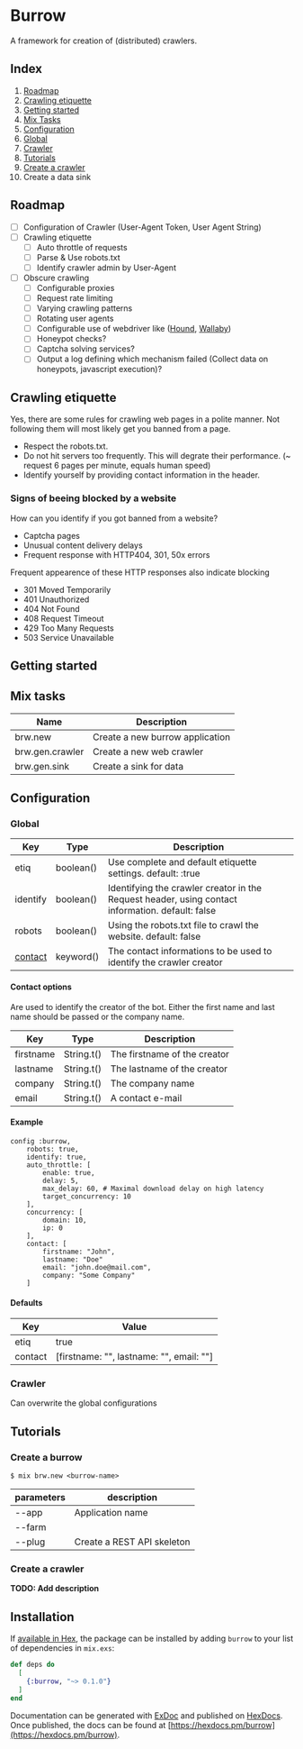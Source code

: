# Burrow
A framework for creation of (distributed) crawlers.

## Index

1. [Roadmap](#Roadmap)
2. [Crawling etiquette](#Crawling-etiquette)
3. [Getting started](#Getting-started)
4. [Mix Tasks](#Mix-tasks)
5. [Configuration](#Configuration)
 1. [Global](#Global)
 2. [Crawler](#Crawler)
6. [Tutorials](#Tutorials)
  1. [Create a crawler](#Create-a-crawler)
  2. Create a data sink

## Roadmap

- [ ] Configuration of Crawler (User-Agent Token, User Agent String)
- [ ] Crawling etiquette
  - [ ] Auto throttle of requests
  - [ ] Parse & Use robots.txt
  - [ ] Identify crawler admin by User-Agent
- [ ] Obscure crawling
  - [ ] Configurable proxies
  - [ ] Request rate limiting
  - [ ] Varying crawling patterns
  - [ ] Rotating user agents
  - [ ] Configurable use of webdriver like ([Hound](https://github.com/HashNuke/hound), [Wallaby](https://github.com/elixir-wallaby/wallaby))
  - [ ] Honeypot checks?
  - [ ] Captcha solving services?
  - [ ] Output a log defining which mechanism failed (Collect data on honeypots, javascript execution)?
<!-- - [ ] Middleware for crawler output -->

## Crawling etiquette
Yes, there are some rules for crawling web pages in a polite manner. Not following them will most likely get you banned from a page.

- Respect the robots.txt.
- Do not hit servers too frequently. This will degrate their performance. (~ request 6 pages per minute, equals human speed)
- Identify yourself by providing contact information in the header.



### Signs of beeing blocked by a website
How can you identify if you got banned from a website?

- Captcha pages
- Unusual content delivery delays
- Frequent response with HTTP404, 301, 50x errors

Frequent appearence of these HTTP responses also indicate blocking
- 301 Moved Temporarily
- 401 Unauthorized
- 404 Not Found
- 408 Request Timeout
- 429 Too Many Requests
- 503 Service Unavailable


<!-- ## Dependencies
Make sure following packages are installed on your system.

- elixir ~> 1.10
- erlang/OTP 23
- CMake (FastHTML binding) -->


## Getting started



## Mix tasks


| Name | Description
| --- |---
| brw.new | Create a new burrow application
| brw.gen.crawler | Create a new web crawler
| brw.gen.sink | Create a sink for data


## Configuration


### Global


| Key | Type | Description
| --- | --- | ---
| etiq | boolean() | Use complete and default etiquette settings. default: :true
| identify | boolean() | Identifying the crawler creator in the Request header, using contact information. default: false
| robots | boolean() | Using the robots.txt file to crawl the website. default: false
| [contact](#Contact-options) | keyword() | The contact informations to be used to identify the crawler creator



#### Contact options
Are used to identify the creator of the bot. Either the first name and last name should be passed or the company name.


| Key | Type | Description
| --- | ---  | ---
| firstname | String.t() | The firstname of the creator
| lastname | String.t() | The lastname of the creator
| company | String.t() | The company name
| email | String.t() | A contact e-mail


#### Example

```
config :burrow, 
    robots: true,
    identify: true,
    auto_throttle: [
        enable: true,
        delay: 5,
        max_delay: 60, # Maximal download delay on high latency
        target_concurrency: 10
    ],
    concurrency: [
        domain: 10,
        ip: 0
    ],
    contact: [
        firstname: "John",
        lastname: "Doe"
        email: "john.doe@mail.com",
        company: "Some Company"
    ]
```


#### Defaults

| Key | Value
| --- | ---
| etiq | true
| contact | [firstname: "", lastname: "", email: ""]



### Crawler
Can overwrite the global configurations




## Tutorials

### Create a burrow

```shell
$ mix brw.new <burrow-name>
```

| parameters | description
|--- |---
| --app | Application name
| --farm | 
| --plug | Create a REST API skeleton

### Create a crawler



**TODO: Add description**

## Installation

If [available in Hex](https://hex.pm/docs/publish), the package can be installed
by adding `burrow` to your list of dependencies in `mix.exs`:

```elixir
def deps do
  [
    {:burrow, "~> 0.1.0"}
  ]
end
```

Documentation can be generated with [ExDoc](https://github.com/elixir-lang/ex_doc)
and published on [HexDocs](https://hexdocs.pm). Once published, the docs can
be found at [https://hexdocs.pm/burrow](https://hexdocs.pm/burrow).

